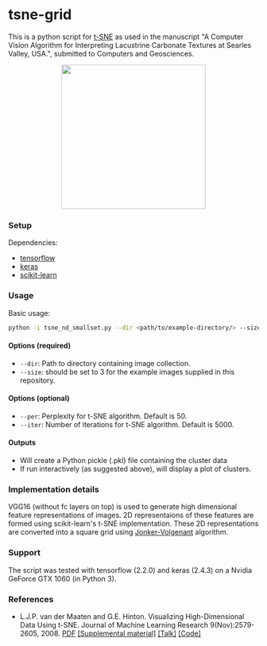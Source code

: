 # tsne-grid
This is a python script for [t-SNE](https://lvdmaaten.github.io/tsne/) as used in the manuscript "A Computer Vision Algorithm for Interpreting Lacustrine Carbonate Textures at Searles Valley, USA.", submitted to Computers and Geosciences.
<p align="center">
<img src="./tsne_grid_smaller.jpg" width="290" height="290" />
</p>

### Setup
Dependencies:
* [tensorflow](https://www.tensorflow.org/install/)
* [keras](https://keras.io/)
* [scikit-learn](https://scikit-learn.org/stable/)

### Usage
Basic usage:
```bash
python -i tsne_nd_smallset.py --dir <path/to/example-directory/> --size 3
```
#### Options (required)
* `--dir`: Path to directory containing image collection.
* `--size`: should be set to 3 for the example images supplied in this repository.

#### Options (optional)
* `--per`: Perplexity for t-SNE algorithm. Default is 50.
* `--iter`: Number of iterations for t-SNE algorithm. Default is 5000.

#### Outputs
* Will create a Python pickle (.pkl) file containing the cluster data
* If run interactively (as suggested above), will display a plot of clusters.

### Implementation details
VGG16 (without fc layers on top) is used to generate high dimensional feature representations of images. 2D representaions of these features are formed using scikit-learn's t-SNE implementation. These 2D representations are converted into a square grid using [Jonker-Volgenant](https://blog.sourced.tech/post/lapjv/) algorithm.

### Support
The script was tested with tensorflow (2.2.0) and keras (2.4.3) on a Nvidia GeForce GTX 1060 (in Python 3).

### References
* L.J.P. van der Maaten and G.E. Hinton. Visualizing High-Dimensional Data Using t-SNE. Journal of Machine Learning Research 9(Nov):2579-2605, 2008. [PDF](https://lvdmaaten.github.io/publications/papers/JMLR_2008.pdf) [[Supplemental material]](https://lvdmaaten.github.io/publications/misc/Supplement_JMLR_2008.pdf) [[Talk]](https://www.youtube.com/watch?v=RJVL80Gg3lA&list=UUtXKDgv1AVoG88PLl8nGXmw) [[Code]](https://lvdmaaten.github.io/tsne/)
